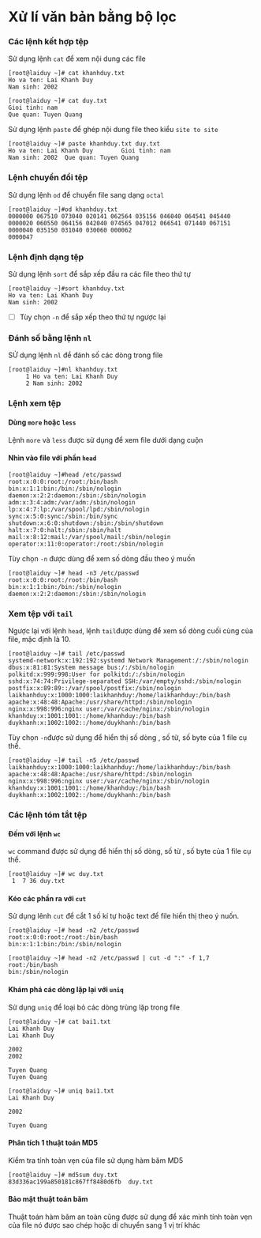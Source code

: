 ﻿
# Xử lí văn bản bằng bộ lọc
### Các lệnh kết hợp tệp
Sử dụng lệnh `cat` để xem nội dung các file
```
[root@laiduy ~]# cat khanhduy.txt
Ho va ten: Lai Khanh Duy
Nam sinh: 2002
```
```
[root@laiduy ~]# cat duy.txt
Gioi tinh: nam
Que quan: Tuyen Quang
```
Sử dụng lệnh `paste` để ghép nội dung file theo kiểu `site to site`
```
[root@laiduy ~]# paste khanhduy.txt duy.txt
Ho va ten: Lai Khanh Duy        Gioi tinh: nam
Nam sinh: 2002  Que quan: Tuyen Quang
```
### Lệnh chuyển đổi tệp
Sử dụng lệnh `od` để chuyển file sang dạng `octal`
```
[root@laiduy ~]#od khanhduy.txt
0000000 067510 073040 020141 062564 035156 046040 064541 045440
0000020 060550 064156 042040 074565 047012 066541 071440 067151
0000040 035150 031040 030060 000062
0000047
```
### Lệnh định dạng tệp
Sử dụng lệnh `sort` để sắp xếp đầu ra các file theo thứ tự
```
[root@laiduy ~]#sort khanhduy.txt
Ho va ten: Lai Khanh Duy
Nam sinh: 2002
```
- [ ] Tùy chọn `-n` để sắp xếp theo thứ tự ngược lại
### Đánh số bằng lệnh `nl`
SỬ dụng lệnh `nl` để đánh số các dòng trong file 
```
[root@laiduy ~]#nl khanhduy.txt
     1 Ho va ten: Lai Khanh Duy
     2 Nam sinh: 2002
```
### Lệnh xem tệp
#### Dùng `more` hoặc `less`
Lệnh `more` và `less` được sử dụng để xem file dưới dạng cuộn
#### Nhìn vào file với phần `head`
```
[root@laiduy ~]#head /etc/passwd
root:x:0:0:root:/root:/bin/bash
bin:x:1:1:bin:/bin:/sbin/nologin
daemon:x:2:2:daemon:/sbin:/sbin/nologin
adm:x:3:4:adm:/var/adm:/sbin/nologin
lp:x:4:7:lp:/var/spool/lpd:/sbin/nologin
sync:x:5:0:sync:/sbin:/bin/sync
shutdown:x:6:0:shutdown:/sbin:/sbin/shutdown
halt:x:7:0:halt:/sbin:/sbin/halt
mail:x:8:12:mail:/var/spool/mail:/sbin/nologin
operator:x:11:0:operator:/root:/sbin/nologin
```
Tùy chọn `-n` được dùng để xem số dòng đầu theo ý muốn
```
[root@laiduy ~]# head -n3 /etc/passwd
root:x:0:0:root:/root:/bin/bash
bin:x:1:1:bin:/bin:/sbin/nologin
daemon:x:2:2:daemon:/sbin:/sbin/nologin
```
### Xem tệp với `tail`
Ngược lại với lệnh `head`, lệnh `tail`được dùng để xem số dòng cuối cùng của file, mặc định là 10.
```
[root@laiduy ~]# tail /etc/passwd
systemd-network:x:192:192:systemd Network Management:/:/sbin/nologin
dbus:x:81:81:System message bus:/:/sbin/nologin
polkitd:x:999:998:User for polkitd:/:/sbin/nologin
sshd:x:74:74:Privilege-separated SSH:/var/empty/sshd:/sbin/nologin
postfix:x:89:89::/var/spool/postfix:/sbin/nologin
laikhanhduy:x:1000:1000:laikhanhduy:/home/laikhanhduy:/bin/bash
apache:x:48:48:Apache:/usr/share/httpd:/sbin/nologin
nginx:x:998:996:nginx user:/var/cache/nginx:/sbin/nologin
khanhduy:x:1001:1001::/home/khanhduy:/bin/bash
duykhanh:x:1002:1002::/home/duykhanh:/bin/bash
```
Tùy chọn `-n`được sử dụng để hiển thị số dòng , số từ, số byte của 1 file cụ thể.
```
[root@laiduy ~]# tail -n5 /etc/passwd
laikhanhduy:x:1000:1000:laikhanhduy:/home/laikhanhduy:/bin/bash
apache:x:48:48:Apache:/usr/share/httpd:/sbin/nologin
nginx:x:998:996:nginx user:/var/cache/nginx:/sbin/nologin
khanhduy:x:1001:1001::/home/khanhduy:/bin/bash
duykhanh:x:1002:1002::/home/duykhanh:/bin/bash
```
### Các lệnh tóm tắt tệp
#### Đếm với lệnh `wc`
`wc` command được sử dụng để hiển thị số dòng, số từ , số byte của 1 file cụ thể.
```
[root@laiduy ~]# wc duy.txt
 1  7 36 duy.txt
```
#### Kéo các phần ra với `cut`
Sử dụng lênh `cut` để cắt 1 số kí tự hoặc text để file hiển thị theo ý nuốn.
```
[root@laiduy ~]# head -n2 /etc/passwd
root:x:0:0:root:/root:/bin/bash
bin:x:1:1:bin:/bin:/sbin/nologin
```
```
[root@laiduy ~]# head -n2 /etc/passwd | cut -d ":" -f 1,7
root:/bin/bash
bin:/sbin/nologin
```
#### Khám phá các dòng lặp lại với `uniq`
Sử dụng `uniq` để loại bỏ các dòng trùng lặp trong file 
```
[root@laiduy ~]# cat bai1.txt
Lai Khanh Duy
Lai Khanh Duy

2002
2002

Tuyen Quang
Tuyen Quang
```
```
[root@laiduy ~]# uniq bai1.txt
Lai Khanh Duy

2002

Tuyen Quang
```
#### Phân tích 1 thuật toán MD5
Kiểm tra tính toàn vẹn của file sử dụng hàm băm MD5
```
[root@laiduy ~]# md5sum duy.txt
83d336ac199a850181c867ff8480d6fb  duy.txt
```
#### Bảo mật thuật toán băm
Thuật toán hàm băm an toàn cũng được sử dụng để  xác minh tính toàn vẹn của file nó được sao chép hoặc di chuyển sang 1 vị trí khác





